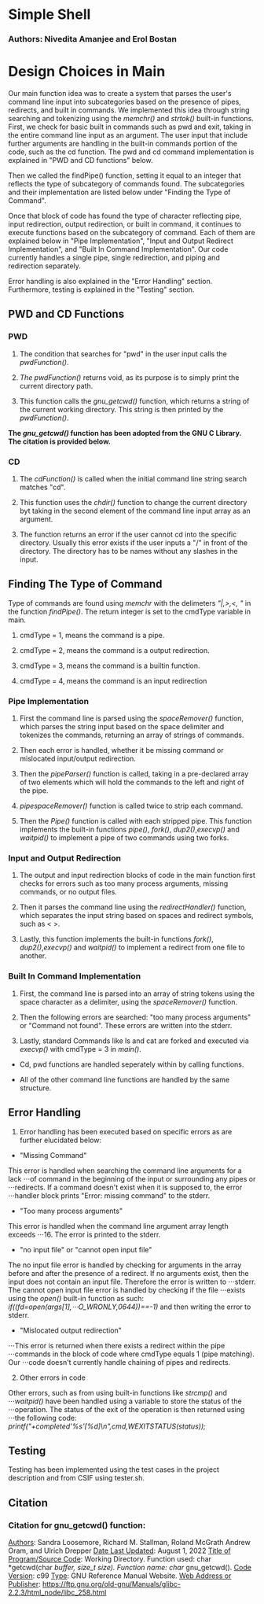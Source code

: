 # Simple Shell

### Authors: Nivedita Amanjee and Erol Bostan

  

# Design Choices in Main

  

Our main function idea was to create a system that parses the user's command line input into subcategories based on the presence of pipes, redirects, and built in commands. We implemented this idea through string searching and tokenizing using the _memchr()_ and _strtok()_ built-in functions. First, we check for basic built in commands such as pwd and exit, taking in the entire command line input as an argument. The user input that include further arguments are handling in the built-in commands portion of the code, such as the cd function. The pwd and cd command implementation is explained in "PWD and CD functions" below.

  

Then we called the findPipe() function, setting it equal to an integer that reflects the type of subcategory of commands found. The subcategories and their implementation are listed below under "Finding the Type of Command".

  

Once that block of code has found the type of character reflecting pipe, input redirection, output redirection, or built in command, it continues to execute functions based on the subcategory of command. Each of them are explained below in "Pipe Implementation", "Input and Output Redirect Implementation", and "Built In Command Implementation". Our code currently handles a single pipe, single redirection, and piping and redirection separately.

  

Error handling is also explained in the "Error Handling" section. Furthermore, testing is explained in the "Testing" section.

  

## PWD and CD Functions

  
  

### PWD

1. The condition that searches for "pwd" in the user input calls the _pwdFunction()_.

  

2.  _The pwdFunction()_ returns void, as its purpose is to simply print the current directory path.

  

3. This function calls the *gnu_getcwd()* function, which returns a string of the current working directory. This string is then printed by the _pwdFunction()_.

**The *gnu_getcwd()* function has been adopted from the GNU C Library. The citation is provided below.**

  

### CD

1. The _cdFunction()_ is called when the initial command line string search matches "cd".

  

2. This function uses the _chdir()_ function to change the current directory byt taking in the second element of the command line input array as an argument.

  

3. The function returns an error if the user cannot cd into the specific directory. Usually this error exists if the user inputs a "/" in front of the directory. The directory has to be names without any slashes in the input.

  

## Finding The Type of Command

Type of commands are found using _memchr_ with the delimeters _"|,>,<, "_ in the function _findPipe()_. The return integer is set to the cmdType variable in main.

1. cmdType = 1, means the command is a pipe.

  

2. cmdType = 2, means the command is a output redirection.

  

3. cmdType = 3, means the command is a builtin function.

  

4. cmdType = 4, means the command is an input redirection

  
  

### Pipe Implementation

1. First the command line is parsed using the _spaceRemover()_ function, which parses the string input based on the space delimiter and tokenizes the commands, returning an array of strings of commands.

  

2. Then each error is handled, whether it be missing command or mislocated input/output redirection.

  

3. Then the _pipeParser()_ function is called, taking in a pre-declared array of two elements which will hold the commands to the left and right of the pipe.

  

4.  _pipespaceRemover()_ function is called twice to strip each command.

  

5. Then the _Pipe()_ function is called with each stripped pipe. This function implements the built-in functions _pipe()_, _fork()_, _dup2()_,_execvp()_ and _waitpid()_ to implement a pipe of two commands using two forks.

  

### Input and Output Redirection

1. The output and input redirection blocks of code in the main function first checks for errors such as too many process arguments, missing commands, or no output files.

  

2. Then it parses the command line using the _redirectHandler()_ function, which separates the input string based on spaces and redirect symbols, such as < >.

  

3. Lastly, this function implements the built-in functions _fork()_, _dup2()_,_execvp()_ and _waitpid()_ to implement a redirect from one file to another.

  

### Built In Command Implementation

  

1. First, the command line is parsed into an array of string tokens using the space character as a delimiter, using the _spaceRemover()_ function.

  

2. Then the following errors are searched: "too many process arguments" or "Command not found". These errors are written into the stderr.

  

3. Lastly, standard Commands like ls and cat are forked and executed via _execvp()_ with cmdType = 3 in _main()_.

* Cd, pwd functions are handled seperately within by calling functions.

* All of the other command line functions are handled by the same structure.

  

## Error Handling

1. Error handling has been executed based on specific errors as are further elucidated below:

  

* "Missing Command"
  

This error is handled when searching the command line arguments for a lack ⋅⋅⋅of command in the beginning of the input or surrounding any pipes or ⋅⋅⋅redirects. If a command doesn't exist when it is supposed to, the error ⋅⋅⋅handler block prints "Error: missing command" to the stderr.

* "Too many process arguments"

This error is handled when the command line argument array length exceeds ⋅⋅⋅16. The error is printed to the stderr.
  

* "no input file" or "cannot open input file"

  

The no input file error is handled by checking for arguments in the array before and after the presence of a redirect. If no arguments exist, then the input does not contain an input file. Therefore the error is written to ⋅⋅⋅stderr. The cannot open input file error is handled by checking if the file ⋅⋅⋅exists using the _open()_ built-in function as such: *if((fd=open(args[1],⋅⋅⋅O_WRONLY,0644))==-1)* and then writing the error to stderr.

  

* "Mislocated output redirection"

  

⋅⋅⋅This error is returned when there exists a redirect within the pipe ⋅⋅⋅commands in the block of code where cmdType equals 1 (pipe matching). Our ⋅⋅⋅code doesn't currently handle chaining of pipes and redirects.

  

2. Other errors in code

Other errors, such as from using built-in functions like _strcmp()_ and ⋅⋅⋅_waitpid()_ have been handled using a variable to store the status of the ⋅⋅⋅operation. The status of the exit of the operation is then returned using ⋅⋅⋅the following code: *printf("+completed'%s'[%d]\n",cmd,WEXITSTATUS(status));*

  

## Testing

  

Testing has been implemented using the test cases in the project description and from CSIF using tester.sh.

  

## Citation

  
### Citation for gnu_getcwd() function:

<u>Authors</u>: Sandra Loosemore, Richard M. Stallman, Roland McGrath Andrew Oram, and Ulrich Drepper
<u>Date Last Updated</u>: August 1, 2022
<u>Title of Program/Source Code</u>: Working Directory. Function used: char *getcwd(char *buffer, size_t size). Function name: char* gnu_getcwd().
<u>Code Version</u>: c99
<u>Type</u>: GNU Reference Manual Website.
<u>Web Address or Publisher</u>: https://ftp.gnu.org/old-gnu/Manuals/glibc-2.2.3/html_node/libc_258.html
```

